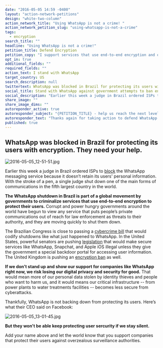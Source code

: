 ```yaml
---
date: "2016-05-05 14:59 -0400"
layout: "action-network-petitions"
design: "white-two-column"
action_network_title: "Using WhatsApp is not a crime! "
action_network_petition_slug: "using-whatsapp-is-not-a-crime"
tags: 
  - encryption
search_title: ""
headline: "Using WhatsApp is not a crime!"
petition_title: Defend Encryption
petition_copy: "I support services that use end-to-end encryption and oppose government attempts to block them."
opt_in: true
additional_fields: ""
required_fields: ""
action_text: I stand with WhatsApp
target_country: US
search_description: null
twittertext: WhatsApp was blocked in Brazil for protecting its users with encryption. They need your help.
social_title: Stand with WhatsApp against government attempts to ban encryption
social_description: "Earlier this week a judge in Brazil ordered ISPs to block the WhatsApp messaging service because it doesn’t retain its users' personal information. With the stroke of a pen, a single judge shut down one of the main forms of communications in the fifth largest country in the world."
share_image: ""
share_image_dims: ""
autoreponder_active: true
autoresponder_subject: "{PETITION_TITLE} - help us reach the next level!"
autoresponder_text: "Thanks again for taking action to defend WhatsApp and protect encryption. We need more people like you who can take action on this issue. Can you please share it to help us reach the next level?"
published: true
---
```

##  WhatsApp was blocked in Brazil for protecting its users with encryption. They need your help.

![2016-05-05_12-51-51.jpg]({{site.baseurl}}/img/action-network/2016-05-05_12-51-51.jpg)

Earlier this week a judge in Brazil ordered ISPs to [block](https://theintercept.com/2016/05/02/whatsapp-used-by-100-million-brazilians-was-shut-down-nationwide-today-by-a-single-judge/) the WhatsApp messaging service because it doesn’t retain its users' personal information. With the stroke of a pen, a single judge shut down one of the main forms of communications in the fifth largest country in the world. 

**The WhatsApp shutdown in Brazil is part of a global movement by governments to criminalize services that use end-to-end encryption to protect their users.** Corrupt and power hungry governments around the world have begun to view any service that puts people’s private communications out of reach for law enforcement as threats to their authority, and they are moving quickly to shut them down. 

The Brazilian Congress is close to passing a [cybercrime bill](https://theintercept.com/2016/04/26/brazilian-cybercrime-bills-threaten-open-internet-for-200-million-people/) that would codify shutdowns like what just happened to WhatsApp. In the United States, powerful senators are pushing [legislation](https://www.wired.com/2016/04/senates-draft-encryption-bill-privacy-nightmare/) that would make secure services like WhatsApp, Snapchat, and Apple iOS illegal unless they give the government a special backdoor portal for accessing user information. The United Kingdom is pushing an [encryption ban](http://www.theguardian.com/commentisfree/2015/jan/13/cameron-ban-encryption-digital-britain-online-shopping-banking-messaging-terror) as well. 

**If we don’t stand up and show our support for companies like WhatsApp right now, we risk losing our digital privacy and security for good.** That would mean more of our personal data stolen by identity thieves and people who want to harm us, and it would means our critical infrastructure -- from power plants to water treatments facilities -- becomes less secure from cyberattacks. 

Thankfully, WhatsApp is not backing down from protecting its users. Here’s what their CEO said on Facebook:  

![2016-05-05_13-01-45.jpg]({{site.baseurl}}/img/action-network/2016-05-05_13-01-45.jpg)

**But they won't be able keep protecting user sercurity if we stay silent.** 

Add your name above and let the world know that you support companies that protect their users against overzealous surveillance authorities.
